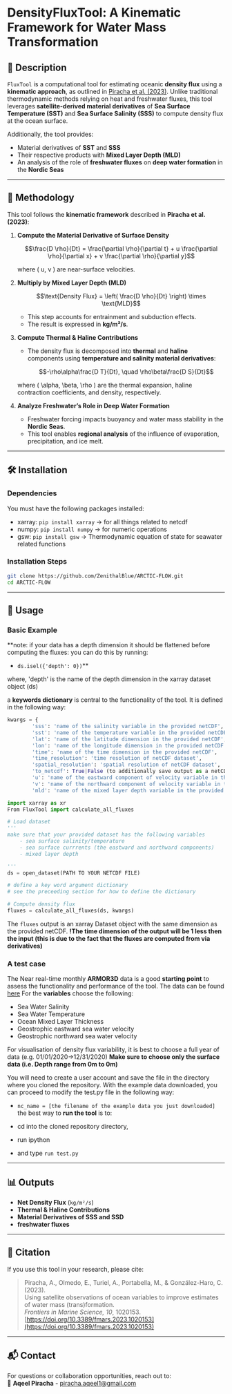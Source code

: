 # **DensityFluxTool: A Kinematic Framework for Water Mass Transformation**

## **📌 Description**  
`FluxTool` is a computational tool for estimating oceanic **density flux** using a **kinematic approach**, as outlined in [Piracha et al. (2023)](https://doi.org/10.3389/fmars.2023.1020153). Unlike traditional thermodynamic methods relying on heat and freshwater fluxes, this tool leverages **satellite-derived material derivatives** of **Sea Surface Temperature (SST)** and **Sea Surface Salinity (SSS)** to compute density flux at the ocean surface.  

Additionally, the tool provides:  
- Material derivatives of **SST** and **SSS**  
- Their respective products with **Mixed Layer Depth (MLD)**  
- An analysis of the role of **freshwater fluxes** on **deep water formation** in the **Nordic Seas**  

---

## **📖 Methodology**
This tool follows the **kinematic framework** described in **Piracha et al. (2023)**:  

1. **Compute the Material Derivative of Surface Density**  
   ```math
   \frac{D \rho}{Dt} = \frac{\partial \rho}{\partial t} + u \frac{\partial \rho}{\partial x} + v \frac{\partial \rho}{\partial y}
   ```  
   where \( u, v \) are near-surface velocities.

2. **Multiply by Mixed Layer Depth (MLD)**  
   ```math
   \text{Density Flux} = \left( \frac{D \rho}{Dt} \right) \times \text{MLD}
   ```  
   - This step accounts for entrainment and subduction effects.  
   - The result is expressed in **kg/m²/s**.  

3. **Compute Thermal & Haline Contributions**  
   - The density flux is decomposed into **thermal** and **haline** components using **temperature and salinity material derivatives**:
     ```math
     -\rho\alpha\frac{D T}{Dt}, \quad \rho\beta\frac{D S}{Dt}
     ```  
   where \( \alpha, \beta, \rho \) are the thermal expansion, haline contraction coefficients, and 
   density, respectively.

4. **Analyze Freshwater’s Role in Deep Water Formation**  
   - Freshwater forcing impacts buoyancy and water mass stability in the **Nordic Seas**.  
   - This tool enables **regional analysis** of the influence of evaporation, precipitation, and ice melt.  

---

## **🛠️ Installation**
### **Dependencies**

You must have the following packages installed:

- xarray: `pip install xarray` -> for all things related to netcdf 
- numpy: `pip install numpy` -> for numeric operations
- gsw: `pip install gsw` -> Thermodynamic equation of state for seawater related
  functions

### **Installation Steps**
```sh
git clone https://github.com/ZenithalBlue/ARCTIC-FLOW.git
cd ARCTIC-FLOW
```

---

## **🚀 Usage**
### **Basic Example**
**note: if your data has a depth dimension it should be flattened before computing
the fluxes:
you can do this by running: 

 - `ds.isel({'depth': 0})`**

where, 'depth' is the name of the depth dimension in the xarray dataset object (ds)

a **keywords dictionary** is central to the functionality of the tool. It is defined in the 
following way:
```python
kwargs = {
        'sss': 'name of the salinity variable in the provided netCDF', 
        'sst': 'name of the temperature variable in the provided netCDF',
        'lat': 'name of the latitude dimension in the provided netCDF',
        'lon': 'name of the longitude dimension in the provided netCDF', 
        'time': 'name of the time dimension in the provided netCDF',
        'time_resolution': 'time resolution of netCDF dataset', 
        'spatial_resolution': 'spatial resolution of netCDF dataset',
        'to_netcdf': True|False (to additionally save output as a netCDF file named fluxes.nc),
        'u': 'name of the eastward component of velocity variable in the provided netCDF',
        'v': 'name of the northward component of velocity variable in the provided netCDF',
        'mld': 'name of the mixed layer depth variable in the provided netCDF'}
```

```python
import xarray as xr
From FluxTool import calculate_all_fluxes

# Load dataset
'''
make sure that your provided dataset has the following variables
    - sea surface salinity/temperature
    - sea surface currrents (the eastward and northward components)
    - mixed layer depth 

'''
ds = open_dataset(PATH TO YOUR NETCDF FILE)

# define a key word argument dictionary
# see the preceeding section for how to define the dictionary

# Compute density flux
fluxes = calculate_all_fluxes(ds, kwargs)
```

The `fluxes` output is an xarray Dataset object with the same dimension as the provided netCDF.
**!The time dimension of the output will be 1 less then the input (this is due to the fact that the 
fluxes are computed from via derivatives)**

### **A test case**

The Near real-time monthly **ARMOR3D** data is a good **starting point**
to assess the functionality and performance of the tool. The data can be found
[here](https://data.marine.copernicus.eu/product/MULTIOBS_GLO_PHY_TSUV_3D_MYNRT_015_012/download?dataset=dataset-armor-3d-nrt-monthly_202012)
For the **variables** choose the following:

- Sea Water Salinity
- Sea Water Temperature
- Ocean Mixed Layer Thickness
- Geostrophic eastward sea water velocity 
- Geostrophic northward sea water velocity 

For visualisation of density flux variability, it is best to choose a full year
of data (e.g. 01/01/2020->12/31/2020) **Make sure to choose only the surface
data (i.e. Depth range from 0m to 0m)** 

You will need to create a user account and save the file in the directory where
you cloned the repository.  With the example data downloaded, you can proceed
to modify the test.py file in the following way:

- `nc_name = [the filename of the example data you just downloaded]`
the best way to **run the tool** is to:

- cd into the cloned repository directory, 
- run ipython 
- and type `run test.py`

---

## **📊 Outputs**
- **Net Density Flux** (`kg/m²/s`)  
- **Thermal & Haline Contributions**  
- **Material Derivatives of SSS and SSD**  
- **freshwater fluxes**

---

## **📜 Citation**
If you use this tool in your research, please cite:  
> Piracha, A., Olmedo, E., Turiel, A., Portabella, M., & González-Haro, C. (2023).  
> Using satellite observations of ocean variables to improve estimates of water mass (trans)formation.  
> *Frontiers in Marine Science, 10*, 1020153. [https://doi.org/10.3389/fmars.2023.1020153](https://doi.org/10.3389/fmars.2023.1020153)  

---

## **📬 Contact**
For questions or collaboration opportunities, reach out to:  
📧 **Aqeel Piracha** - [piracha.aqeel1@gmail.com](mailto:piracha.aqeel1@gmail.com)  
